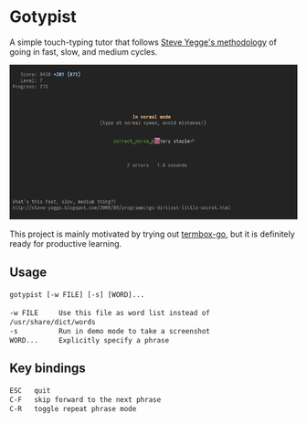 # Gotypist

A simple touch-typing tutor that follows [Steve Yegge's methodology](http://steve-yegge.blogspot.com/2008/09/programmings-dirtiest-little-secret.html) of going in fast, slow, and medium cycles.

![Screenshot of a Gotypist session, normal mode](screenshot.png)

This project is mainly motivated by trying out [termbox-go](https://github.com/nsf/termbox-go), but it is definitely ready for productive learning.

## Usage

    gotypist [-w FILE] [-s] [WORD]...

    -w FILE     Use this file as word list instead of /usr/share/dict/words
    -s          Run in demo mode to take a screenshot
    WORD...     Explicitly specify a phrase

## Key bindings

    ESC   quit
    C-F   skip forward to the next phrase
    C-R   toggle repeat phrase mode
